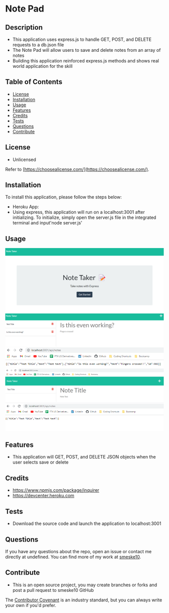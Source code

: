 # Note Pad

## Description
- This application uses express.js to handle GET, POST, and DELETE requests to a db.json file
- The Note Pad will allow users to save and delete notes from an array of notes
- Building this application reinforced express.js methods and shows real world application for the skill

## Table of Contents

- [License](#license)
- [Installation](#installation)
- [Usage](#usage)
- [Features](#features)
- [Credits](#credits)
- [Tests](#tests)
- [Questions](#questions)
- [Contribute](#Contribute)

## License

- Unlicensed

Refer to [https://choosealicense.com/](https://choosealicense.com/).

## Installation

To install this application, please follow the steps below:

- Heroku App: 
- Using express, this application will run on a localhost:3001 after initializing. To initialize, simply open the server.js file in the integrated terminal and input'node server.js'

## Usage

![Screenshot of Application](/public/assets/images/homescreen.png)
![Screenshot of Application](/public/assets/images/note_added.png)
![Screenshot of Application](/public/assets/images/note_added_to_JSON.png)
![Screenshot of Application](/public/assets/images/note_deleted.png)
![Screenshot of Application](/public/assets/images/note_deleted_from_JSON.png)

## Features

- This application will GET, POST, and DELETE JSON objects when the user selects save or delete

## Credits

- https://www.npmjs.com/package/inquirer
- https://devcenter.heroku.com

## Tests

- Download the source code and launch the application to localhost:3001

## Questions 

If you have any questions about the repo, open an issue or contact me directly at undefined. You can find more of my work at [smeske10](https://github.com/smeske10/).

## Contribute

- This is an open source project, you may create branches or forks and post a pull request to smeske10 GitHub

The [Contributor Covenant](https://www.contributor-covenant.org/) is an industry standard, but you can always write your own if you'd prefer.

